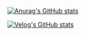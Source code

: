 <!--
**jhlsuper/jhlsuper** is a ✨ _special_ ✨ repository because its `README.md` (this file) appears on your GitHub profile.
<!-- 
- 🔭 I’m currently working on ... 
- 🌱 I’m currently learning ... kotlin, react-native, AI
- 👯 I’m looking to collaborate on ...
- 🤔 I’m looking for help with ...
- 💬 Ask me about ...
- 📫 How to reach me: ...jhlsuper@gmail.com
- 😄 Pronouns: ...
- ⚡ Fun fact: ... I like maeking
-->
 [![Anurag's GitHub stats](https://github-readme-stats.vercel.app/api?username=jhlsuper&show_icons=true&theme=dracula)](https://github.com/anuraghazra/github-readme-stats)

<!-- [![willianrod's wakatime stats](https://github-readme-stats.vercel.app/api/wakatime?username=jhlsuper)](https://github.com/anuraghazra/github-readme-stats) -->

[![Velog's GitHub stats](https://velog-readme-stats.vercel.app/api/badge?name=Jamwon)](https://velog.io/@jhlsuper) 

